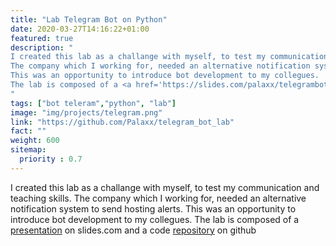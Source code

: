 ```yaml
---
title: "Lab Telegram Bot on Python"
date: 2020-03-27T14:16:22+01:00
featured: true
description: "
I created this lab as a challange with myself, to test my communication and teaching skills. 
The company which I working for, needed an alternative notification system to send hosting alerts. 
This was an opportunity to introduce bot development to my collegues.
The lab is composed of a <a href='https://slides.com/palaxx/telegrambot' />presentation</a> on slides.com and a code <a href='https://github.com/Palaxx/telegram_bot_lab' />repository</a> on github
"
tags: ["bot teleram","python", "lab"]
image: "img/projects/telegram.png"
link: "https://github.com/Palaxx/telegram_bot_lab"
fact: ""
weight: 600
sitemap:
  priority : 0.7
---
```

I created this lab as a challange with myself, to test my communication and teaching skills. 
The company which I working for, needed an alternative notification system to send hosting alerts. 
This was an opportunity to introduce bot development to my collegues.
The lab is composed of a <a href='https://slides.com/palaxx/telegrambot' />presentation</a> on slides.com and a code <a href='https://github.com/Palaxx/telegram_bot_lab' />repository</a> on github
